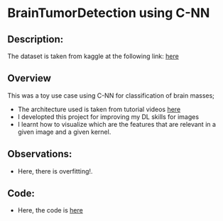 # BrainTumorDetection using C-NN
## Description:
The dataset is taken from kaggle at the following link: [here](https://www.kaggle.com/datasets/navoneel/brain-mri-images-for-brain-tumor-detection/code)

## Overview
This was a toy use case using C-NN for classification of brain masses;
- The architecture used is taken from tutorial videos [here](https://www.youtube.com/@MLDawn)
- I developted this project for improving my DL skills for images
- I learnt how to visualize which are the features that are relevant in a given image and a given kernel.

## Observations:
- Here, there is overfitting!.

## Code:
- Here, the code is [here](https://github.com/SimBoex/BrainTumorDetection_MRI/blob/b83e07beea37d08ff3e7bd0386ffa523ee051aa9/CNN_Model.ipynb)
